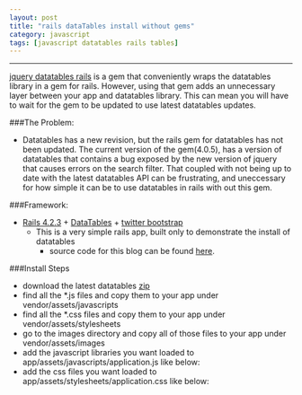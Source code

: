 ```yaml
---
layout: post
title: "rails dataTables install without gems"
category: javascript
tags: [javascript datatables rails tables]
---
```

____
[jquery datatables rails](https://github.com/rweng/jquery-datatables-rails) is a gem that conveniently wraps the datatables library in a gem for rails.  However, using that gem adds an unnecessary layer between your app and datatables library.  This can mean you will have to wait for the gem to be updated to use latest datatables updates.

<!--more-->

###The Problem:
- Datatables has a new revision, but the rails gem for datatables has not been updated.  The current version of the gem(4.0.5), has a version of datatables that contains a bug exposed by the new version of jquery that causes errors on the search filter.  That coupled with not being up to date with the latest datatables API can be frustrating, and uneccessary for how simple it can be to use datatables in rails with out this gem.

###Framework:
- [Rails 4.2.3](http://rubyonrails.org/) + [DataTables](http://datatables.net/) + [twitter bootstrap](https://github.com/seyhunak/twitter-bootstrap-rails)
  * This is a very simple rails app, built only to demonstrate the install of datatables
     * source code for this blog can be found [here](https://github.com/dstull/dataTables-search/tree/manual_install).

###Install Steps
   * download the latest datatables [zip](http://datatables.net/download/packages)
   * find all the *.js files and copy them to your app under vendor/assets/javascripts
   * find all the *.css files and copy them to your app under vendor/assets/stylesheets
   * go to the images directory and copy all of those files to your app under vendor/assets/images
   * add the javascript libraries you want loaded to app/assets/javascripts/application.js like below:
   * add the css files you want loaded to app/assets/stylesheets/application.css like below:

